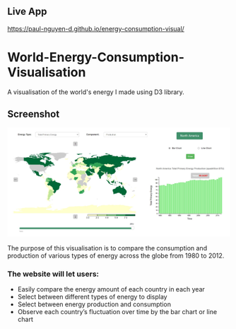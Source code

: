 ## Live App
https://paul-nguyen-d.github.io/energy-consumption-visual/

# World-Energy-Consumption-Visualisation
A visualisation of the world's energy I made using D3 library.

## Screenshot
![Screenshot](screenshot.jpg)

The purpose of this visualisation is to compare the consumption and production of various types of energy across the globe from 1980 to 2012. 

### The website will let users:
* Easily compare the energy amount of each country in each year
* Select between different types of energy to display
* Select between energy production and consumption
* Observe each country’s fluctuation over time by the bar chart or line chart

